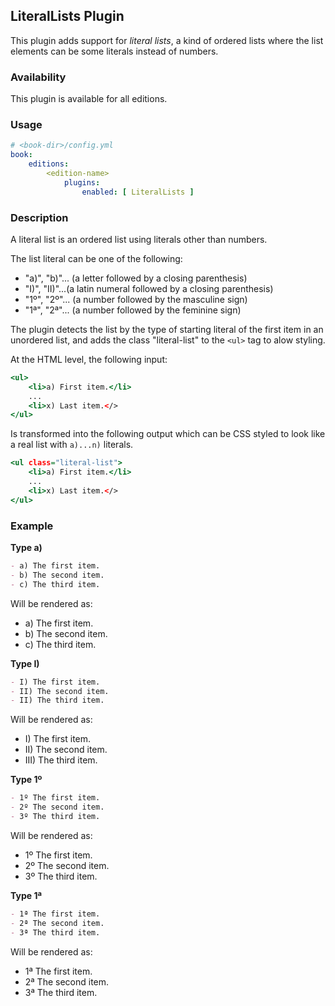 ## LiteralLists Plugin

This plugin adds support for _literal lists_, a kind of ordered lists where
the list elements can be some literals instead of numbers.

### Availability

This plugin is available for all editions.

### Usage

~~~.yaml
# <book-dir>/config.yml 
book:
    editions:
        <edition-name>
            plugins:
                enabled: [ LiteralLists ]       
~~~ 

### Description

A literal list is an ordered list using literals other than numbers.

The list literal can be one of the following:

- "a)", "b)"... (a letter followed by a closing parenthesis)
- "I)", "II)"...(a latin numeral followed by a closing parenthesis)
- "1º", "2º"... (a number followed by the masculine sign)
- "1ª", "2ª"... (a number followed by the feminine sign)

The plugin detects the list by the type of starting literal of the
first item in an unordered list, and adds the class "literal-list"
to the `<ul>` tag to alow styling.

At the HTML level, the following input:

~~~.html
<ul>
    <li>a) First item.</li>
    ...
    <li>x) Last item.</>
</ul>
~~~

Is transformed into the following output which can be CSS styled
to look like a real list with `a)...n)` literals.

~~~.html
<ul class="literal-list">
    <li>a) First item.</li>
    ...
    <li>x) Last item.</>
</ul>
~~~

### Example

**Type a)**

~~~.markdown
- a) The first item.
- b) The second item.
- c) The third item.
~~~

Will be rendered as:

- a) The first item.
- b) The second item.
- c) The third item.

**Type I)**

~~~.markdown
- I) The first item.
- II) The second item.
- II) The third item.
~~~

Will be rendered as:

- I) The first item.
- II) The second item.
- III) The third item.

**Type 1º**

~~~.markdown
- 1º The first item.
- 2º The second item.
- 3º The third item.
~~~

Will be rendered as:

- 1º The first item.
- 2º The second item.
- 3º The third item.

**Type 1ª**

~~~.markdown
- 1ª The first item.
- 2ª The second item.
- 3ª The third item.
~~~

Will be rendered as:

- 1ª The first item.
- 2ª The second item.
- 3ª The third item.
